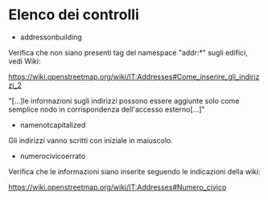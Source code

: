 # Elenco dei controlli

- addressonbuilding

Verifica che non siano presenti tag del namespace "addr:*" sugli edifici, vedi Wiki:

https://wiki.openstreetmap.org/wiki/IT:Addresses#Come_inserire_gli_indirizzi_2

"[...]le informazioni sugli indirizzi possono essere aggiunte solo come semplice nodo in corrispondenza dell'accesso esterno[...]"

- namenotcapitalized

Gli indirizzi vanno scritti con iniziale in maiuscolo.

- numerocivicoerrato

Verifica che le informazioni siano inserite seguendo le indicazioni della wiki:

https://wiki.openstreetmap.org/wiki/IT:Addresses#Numero_civico
